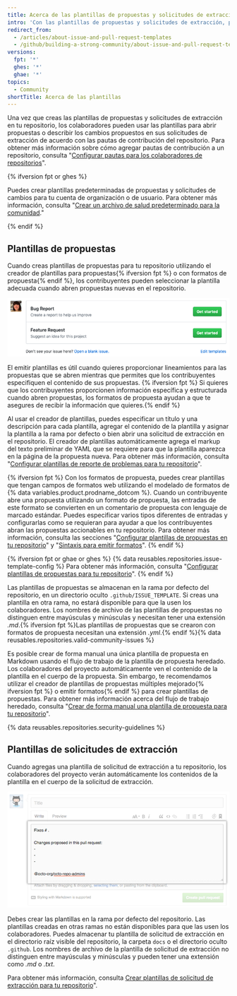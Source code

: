 ```yaml
---
title: Acerca de las plantillas de propuestas y solicitudes de extracción
intro: 'Con las plantillas de propuestas y solicitudes de extracción, puedes personalizar y estandarizar la información que quisieras que los colaboradores incluyan cuando abren propuestas y solicitudes de extracción en tu repositorio.'
redirect_from:
  - /articles/about-issue-and-pull-request-templates
  - /github/building-a-strong-community/about-issue-and-pull-request-templates
versions:
  fpt: '*'
  ghes: '*'
  ghae: '*'
topics:
  - Community
shortTitle: Acerca de las plantillas
---
```


Una vez que creas las plantillas de propuestas y solicitudes de extracción en tu repositorio, los colaboradores pueden usar las plantillas para abrir propuestas o describir los cambios propuestos en sus solicitudes de extracción de acuerdo con las pautas de contribución del repositorio. Para obtener más información sobre cómo agregar pautas de contribución a un repositorio, consulta "[Configurar pautas para los colaboradores de repositorios](/articles/setting-guidelines-for-repository-contributors)".

{% ifversion fpt or ghes %}

Puedes crear plantillas predeterminadas de propuestas y solicitudes de cambios para tu cuenta de organización o de usuario. Para obtener más información, consulta "[Crear un archivo de salud predeterminado para la comunidad](/communities/setting-up-your-project-for-healthy-contributions/creating-a-default-community-health-file)."

{% endif %}

## Plantillas de propuestas

Cuando creas plantillas de propuestas para tu repositorio utilizando el creador de plantillas para propuestas{% ifversion fpt %} o con formatos de propuesta{% endif %}, los contribuyentes pueden seleccionar la plantilla adecuada cuando abren propuestas nuevas en el repositorio.

![Página de la propuesta nueva que muestra las opciones de plantilla de propuesta](/assets/images/help/issues/new-issue-page-with-multiple-templates.png)

El emitir plantillas es útil cuando quieres proporcionar lineamientos para las propuestas que se abren mientras que permites que los contribuyentes especifiquen el contenido de sus propuestas. {% ifversion fpt %} Si quieres que los contribuyentes proporcionen información específica y estructurada cuando abren propuestas, los formatos de propuesta ayudan a que te asegures de recibir la información que quieres.{% endif %}

Al usar el creador de plantillas, puedes especificar un título y una descripción para cada plantilla, agregar el contenido de la plantilla y asignar la plantilla a la rama por defecto o bien abrir una solicitud de extracción en el repositorio. El creador de plantillas automáticamente agrega el markup del texto preliminar de YAML que se requiere para que la plantilla aparezca en la página de la propuesta nueva. Para obtener más información, consulta "[Configurar plantillas de reporte de problemas para tu repositorio](/articles/configuring-issue-templates-for-your-repository)".

{% ifversion fpt %}
Con los formatos de propuesta, puedes crear plantillas que tengan campos de formatos web utilizando el modelado de formatos de {% data variables.product.prodname_dotcom %}. Cuando un contribuyente abre una propuesta utilizando un formato de propuesta, las entradas de este formato se convierten en un comentario de propuesta con lenguaje de marcado estándar. Puedes especificar varios tipos diferentes de entradas y configurarlas como se requieran para ayudar a que los contribuyentes abran las propuestas accionables en tu repositorio. Para obtener más información, consulta las secciones "[Configurar plantillas de propuestas en tu repositorio](/communities/using-templates-to-encourage-useful-issues-and-pull-requests/configuring-issue-templates-for-your-repository#creating-issue-forms)" y "[Sintaxis para emitir formatos](/communities/using-templates-to-encourage-useful-issues-and-pull-requests/syntax-for-issue-forms)".
{% endif %}

{% ifversion fpt or ghae or ghes %}
{% data reusables.repositories.issue-template-config %} Para obtener más información, consulta "[Configurar plantillas de propuestas para tu repositorio](/communities/using-templates-to-encourage-useful-issues-and-pull-requests/configuring-issue-templates-for-your-repository#configuring-the-template-chooser)".
{% endif %}

Las plantillas de propuestas se almacenan en la rama por defecto del repositorio, en un directorio oculto `.github/ISSUE_TEMPLATE`. Si creas una plantilla en otra rama, no estará disponible para que la usen los colaboradores. Los nombres de archivo de las plantillas de propuestas no distinguen entre mayúsculas y minúsculas y necesitan tener una extensión *.md*.{% ifversion fpt %}Las plantillas de propuestas que se crearon con formatos de propuesta necesitan una extensión *.yml*.{% endif %}{% data reusables.repositories.valid-community-issues %}

Es posible crear de forma manual una única plantilla de propuesta en Markdown usando el flujo de trabajo de la plantilla de propuesta heredado. Los colaboradores del proyecto automáticamente ven el contenido de la plantilla en el cuerpo de la propuesta. Sin embargo, te recomendamos utilizar el creador de plantillas de propuestas múltiples mejorado{% ifversion fpt %} o emitir formatos{% endif %} para crear plantillas de propuestas. Para obtener más información acerca del flujo de trabajo heredado, consulta "[Crear de forma manual una plantilla de propuesta para tu repositorio](/articles/manually-creating-a-single-issue-template-for-your-repository)".

{% data reusables.repositories.security-guidelines %}

## Plantillas de solicitudes de extracción

Cuando agregas una plantilla de solicitud de extracción a tu repositorio, los colaboradores del proyecto verán automáticamente los contenidos de la plantilla en el cuerpo de la solicitud de extracción.

![Plantilla de solicitud de extracción de ejemplo](/assets/images/help/pull_requests/pr-template-sample.png)

Debes crear las plantillas en la rama por defecto del repositorio. Las plantillas creadas en otras ramas no están disponibles para que las usen los colaboradores. Puedes almacenar tu plantilla de solicitud de extracción en el directorio raíz visible del repositorio, la carpeta `docs` o el directorio oculto `.github`. Los nombres de archivo de la plantilla de solicitud de extracción no distinguen entre mayúsculas y minúsculas y pueden tener una extensión como *.md* o *.txt*.

Para obtener más información, consulta [Crear plantillas de solicitud de extracción para tu repositorio](/articles/creating-a-pull-request-template-for-your-repository)".

